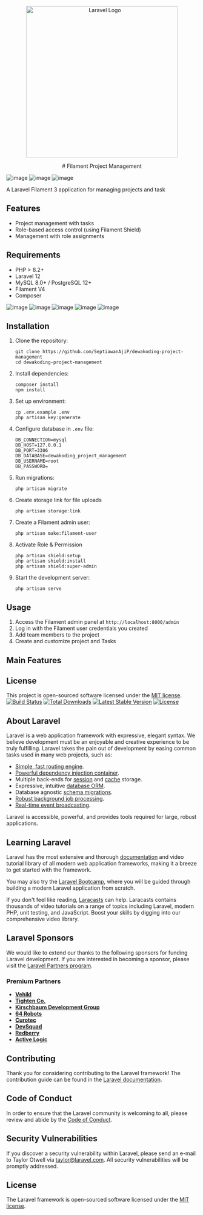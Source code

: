 <p align="center"><a href="https://laravel.com" target="_blank"><img src="https://raw.githubusercontent.com/laravel/art/master/logo-lockup/5%20SVG/2%20CMYK/1%20Full%20Color/laravel-logolockup-cmyk-red.svg" width="400" alt="Laravel Logo"></a></p>

<p align="center">#  Filament Project Management

![image](https://raw.githubusercontent.com/SeptiawanAjiP/dewakoding-project-management/refs/heads/main/image-1.jpeg)
![image](https://raw.githubusercontent.com/SeptiawanAjiP/dewakoding-project-management/refs/heads/main/image-4.jpeg)
![image](https://raw.githubusercontent.com/SeptiawanAjiP/dewakoding-project-management/refs/heads/main/image-5.jpeg)

A Laravel Filament 3 application for managing projects and task

## Features

- Project management with tasks
- Role-based access control (using Filament Shield)
- Management with role assignments

## Requirements

- PHP > 8.2+
- Laravel 12
- MySQL 8.0+ / PostgreSQL 12+
- Filament V4
- Composer

![image](https://raw.githubusercontent.com/SeptiawanAjiP/dewakoding-project-management/refs/heads/main/image-2.jpeg)
![image](https://raw.githubusercontent.com/SeptiawanAjiP/dewakoding-project-management/refs/heads/main/image-6.jpeg)
![image](https://raw.githubusercontent.com/SeptiawanAjiP/dewakoding-project-management/refs/heads/main/image-7.jpeg)
![image](https://raw.githubusercontent.com/SeptiawanAjiP/dewakoding-project-management/refs/heads/main/image-8.jpeg)
![image](https://raw.githubusercontent.com/SeptiawanAjiP/dewakoding-project-management/refs/heads/main/image-9.jpeg)


## Installation

1. Clone the repository:
   ```
   git clone https://github.com/SeptiawanAjiP/dewakoding-project-management
   cd dewakoding-project-management
   ```

2. Install dependencies:
   ```
   composer install
   npm install
   ```

3. Set up environment:
   ```
   cp .env.example .env
   php artisan key:generate
   ```

4. Configure database in `.env` file:
   ```
   DB_CONNECTION=mysql
   DB_HOST=127.0.0.1
   DB_PORT=3306
   DB_DATABASE=dewakoding_project_management
   DB_USERNAME=root
   DB_PASSWORD=
   ```

5. Run migrations:
   ```
   php artisan migrate
   ```

6. Create storage link for file uploads
   ```
   php artisan storage:link
   ```

7. Create a Filament admin user:
   ```
   php artisan make:filament-user
   ```
8. Activate Role & Permission
   ```
   php artisan shield:setup
   php artisan shield:install
   php artisan shield:super-admin
   ```

9. Start the development server:
   ```
   php artisan serve
   ```

## Usage

1. Access the Filament admin panel at `http://localhost:8000/admin`
2. Log in with the Filament user credentials you created
4. Add team members to the project
5. Create and customize project and Tasks

## Main Features





## License

This project is open-sourced software licensed under the [MIT license](https://opensource.org/licenses/MIT).
<a href="https://github.com/laravel/framework/actions"><img src="https://github.com/laravel/framework/workflows/tests/badge.svg" alt="Build Status"></a>
<a href="https://packagist.org/packages/laravel/framework"><img src="https://img.shields.io/packagist/dt/laravel/framework" alt="Total Downloads"></a>
<a href="https://packagist.org/packages/laravel/framework"><img src="https://img.shields.io/packagist/v/laravel/framework" alt="Latest Stable Version"></a>
<a href="https://packagist.org/packages/laravel/framework"><img src="https://img.shields.io/packagist/l/laravel/framework" alt="License"></a>
</p>

## About Laravel

Laravel is a web application framework with expressive, elegant syntax. We believe development must be an enjoyable and creative experience to be truly fulfilling. Laravel takes the pain out of development by easing common tasks used in many web projects, such as:

- [Simple, fast routing engine](https://laravel.com/docs/routing).
- [Powerful dependency injection container](https://laravel.com/docs/container).
- Multiple back-ends for [session](https://laravel.com/docs/session) and [cache](https://laravel.com/docs/cache) storage.
- Expressive, intuitive [database ORM](https://laravel.com/docs/eloquent).
- Database agnostic [schema migrations](https://laravel.com/docs/migrations).
- [Robust background job processing](https://laravel.com/docs/queues).
- [Real-time event broadcasting](https://laravel.com/docs/broadcasting).

Laravel is accessible, powerful, and provides tools required for large, robust applications.

## Learning Laravel

Laravel has the most extensive and thorough [documentation](https://laravel.com/docs) and video tutorial library of all modern web application frameworks, making it a breeze to get started with the framework.

You may also try the [Laravel Bootcamp](https://bootcamp.laravel.com), where you will be guided through building a modern Laravel application from scratch.

If you don't feel like reading, [Laracasts](https://laracasts.com) can help. Laracasts contains thousands of video tutorials on a range of topics including Laravel, modern PHP, unit testing, and JavaScript. Boost your skills by digging into our comprehensive video library.

## Laravel Sponsors

We would like to extend our thanks to the following sponsors for funding Laravel development. If you are interested in becoming a sponsor, please visit the [Laravel Partners program](https://partners.laravel.com).

### Premium Partners

- **[Vehikl](https://vehikl.com)**
- **[Tighten Co.](https://tighten.co)**
- **[Kirschbaum Development Group](https://kirschbaumdevelopment.com)**
- **[64 Robots](https://64robots.com)**
- **[Curotec](https://www.curotec.com/services/technologies/laravel)**
- **[DevSquad](https://devsquad.com/hire-laravel-developers)**
- **[Redberry](https://redberry.international/laravel-development)**
- **[Active Logic](https://activelogic.com)**

## Contributing

Thank you for considering contributing to the Laravel framework! The contribution guide can be found in the [Laravel documentation](https://laravel.com/docs/contributions).

## Code of Conduct

In order to ensure that the Laravel community is welcoming to all, please review and abide by the [Code of Conduct](https://laravel.com/docs/contributions#code-of-conduct).

## Security Vulnerabilities

If you discover a security vulnerability within Laravel, please send an e-mail to Taylor Otwell via [taylor@laravel.com](mailto:taylor@laravel.com). All security vulnerabilities will be promptly addressed.

## License

The Laravel framework is open-sourced software licensed under the [MIT license](https://opensource.org/licenses/MIT).
